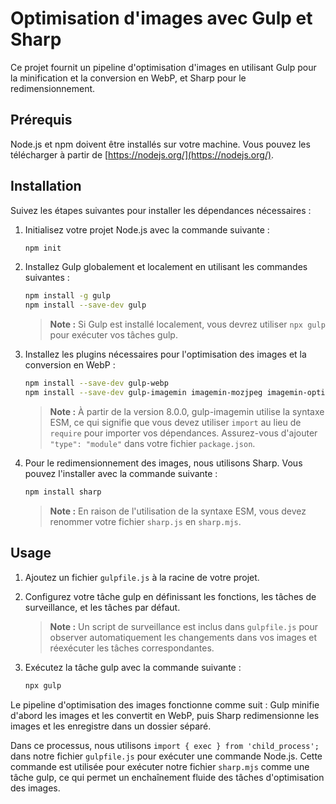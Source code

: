 # Optimisation d'images avec Gulp et Sharp

Ce projet fournit un pipeline d'optimisation d'images en utilisant Gulp pour la minification et la conversion en WebP, et Sharp pour le redimensionnement.

## Prérequis

Node.js et npm doivent être installés sur votre machine. Vous pouvez les télécharger à partir de [https://nodejs.org/](https://nodejs.org/).

## Installation

Suivez les étapes suivantes pour installer les dépendances nécessaires :

1. Initialisez votre projet Node.js avec la commande suivante :

    ```bash
    npm init
    ```

2. Installez Gulp globalement et localement en utilisant les commandes suivantes :

    ```bash
    npm install -g gulp
    npm install --save-dev gulp
    ```

    > **Note :** Si Gulp est installé localement, vous devrez utiliser `npx gulp` pour exécuter vos tâches gulp.

3. Installez les plugins nécessaires pour l'optimisation des images et la conversion en WebP :

    ```bash
    npm install --save-dev gulp-webp
    npm install --save-dev gulp-imagemin imagemin-mozjpeg imagemin-optipng
    ```

    > **Note :** À partir de la version 8.0.0, gulp-imagemin utilise la syntaxe ESM, ce qui signifie que vous devez utiliser `import` au lieu de `require` pour importer vos dépendances. Assurez-vous d'ajouter `"type": "module"` dans votre fichier `package.json`.

4. Pour le redimensionnement des images, nous utilisons Sharp. Vous pouvez l'installer avec la commande suivante :

    ```bash
    npm install sharp
    ```

    > **Note :** En raison de l'utilisation de la syntaxe ESM, vous devez renommer votre fichier `sharp.js` en `sharp.mjs`.

## Usage

1. Ajoutez un fichier `gulpfile.js` à la racine de votre projet.

2. Configurez votre tâche gulp en définissant les fonctions, les tâches de surveillance, et les tâches par défaut.

    > **Note :** Un script de surveillance est inclus dans `gulpfile.js` pour observer automatiquement les changements dans vos images et réexécuter les tâches correspondantes.

3. Exécutez la tâche gulp avec la commande suivante :

    ```bash
    npx gulp
    ```

Le pipeline d'optimisation des images fonctionne comme suit : Gulp minifie d'abord les images et les convertit en WebP, puis Sharp redimensionne les images et les enregistre dans un dossier séparé.

Dans ce processus, nous utilisons `import { exec } from 'child_process';` dans notre fichier `gulpfile.js` pour exécuter une commande Node.js. Cette commande est utilisée pour exécuter notre fichier `sharp.mjs` comme une tâche gulp, ce qui permet un enchaînement fluide des tâches d'optimisation des images.
